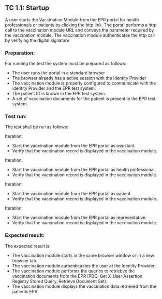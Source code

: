 ## TC 1.1: Startup

A user starts the Vaccination Module from the EPR portal for health professionals or patients by clicking the http link. The portal performs a http call to the vaccination module URL and conveys the parameter required by the vaccination module. The vaccination module authenticates the http call by verifying the digital signature.

### Preparation:

For running the test the system must be prepared as follows:
- The user runs the portal in a standard browser
- The browser already has a active session with the Identity Provider
- The vaccination module is properly configured to communicate with the Identity Provider and the EPR test system.
- The patient ID is known in the EPR test system.
- A set of vaccination documents for the patient is present in the EPR test system.


### Test run:

The test shall be run as follows:

Iteration:
- Start the vaccination module from the EPR portal as assistant.
- Verify that the vaccination record is displayed in the vaccination module.

Iteration:
- Start the vaccination module from the EPR portal as health professional.
- Verify that the vaccination record is displayed in the vaccination module.

Iteration:
- Start the vaccination module from the EPR portal as patient.
- Verify that the vaccination record is displayed in the vaccination module.

Iteration:
- Start the vaccination module from the EPR portal as representative.
- Verify that the vaccination record is displayed in the vaccination module.


### Expected result:

The expected result is:
- The vaccination module starts in the same browser window or in a new browser tab.
- The vaccination module authenticastes the user at the Identity Provider.
- The vaccination module performs the queries to retriebve the vaccination documents from the EPR (PDQ, Get X-User Assertion, Registry Stored Query, Retrieve Document Set).
- The vaccination module displays the vaccination data retrieved from the patients EPR.
